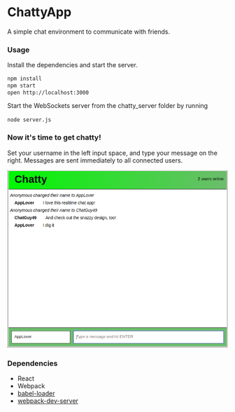 ChattyApp
=====================

A simple chat environment to communicate with friends.

### Usage

Install the dependencies and start the server.

```
npm install
npm start
open http://localhost:3000
```
Start the WebSockets server from the chatty_server folder by running

`node server.js`

### Now it's time to get chatty!

Set your username in the left input space, and type your message on the right. Messages are sent immediately to all connected users.

![ChattyApp in action](https://github.com/Monique-K/chattyApp/blob/master/build/chat-screen.png)

### Dependencies

* React
* Webpack
* [babel-loader](https://github.com/babel/babel-loader)
* [webpack-dev-server](https://github.com/webpack/webpack-dev-server)
